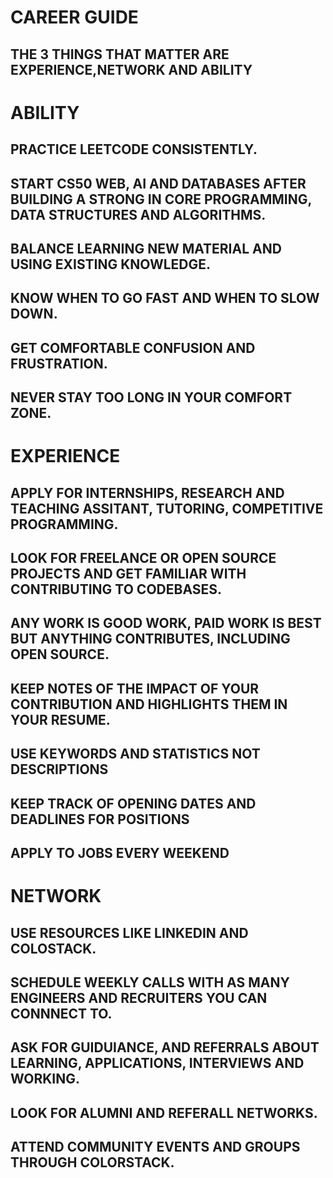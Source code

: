 # CAREER GUIDE

## THE 3 THINGS THAT MATTER ARE EXPERIENCE,NETWORK AND ABILITY 

# ABILITY
## PRACTICE LEETCODE CONSISTENTLY.
## START CS50 WEB, AI AND DATABASES AFTER BUILDING A STRONG IN CORE PROGRAMMING, DATA STRUCTURES AND ALGORITHMS.
## BALANCE LEARNING NEW MATERIAL AND USING EXISTING KNOWLEDGE.
## KNOW WHEN TO GO FAST AND WHEN TO SLOW DOWN.
## GET COMFORTABLE CONFUSION AND FRUSTRATION.
## NEVER STAY TOO LONG IN YOUR COMFORT ZONE.

# EXPERIENCE 
## APPLY FOR INTERNSHIPS, RESEARCH AND TEACHING ASSITANT, TUTORING, COMPETITIVE PROGRAMMING.
## LOOK FOR FREELANCE OR OPEN SOURCE PROJECTS AND GET FAMILIAR WITH CONTRIBUTING TO CODEBASES.
## ANY WORK IS GOOD WORK, PAID WORK IS BEST BUT ANYTHING CONTRIBUTES, INCLUDING OPEN SOURCE.
## KEEP NOTES OF THE IMPACT OF YOUR CONTRIBUTION AND HIGHLIGHTS THEM IN YOUR RESUME.
## USE KEYWORDS AND STATISTICS NOT DESCRIPTIONS
## KEEP TRACK OF OPENING DATES AND DEADLINES FOR POSITIONS
## APPLY TO JOBS EVERY WEEKEND

# NETWORK
## USE RESOURCES LIKE LINKEDIN AND COLOSTACK.
## SCHEDULE WEEKLY CALLS WITH AS MANY ENGINEERS AND RECRUITERS YOU CAN CONNNECT TO. 
## ASK FOR GUIDUIANCE, AND REFERRALS ABOUT LEARNING, APPLICATIONS, INTERVIEWS AND WORKING.
## LOOK FOR ALUMNI AND REFERALL NETWORKS.
## ATTEND COMMUNITY EVENTS AND GROUPS THROUGH COLORSTACK.
